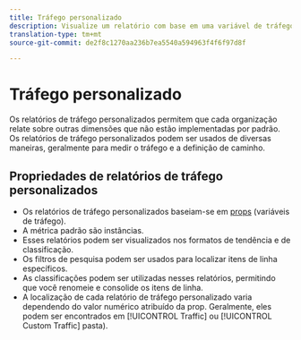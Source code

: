 ```yaml
---
title: Tráfego personalizado
description: Visualize um relatório com base em uma variável de tráfego personalizada.
translation-type: tm+mt
source-git-commit: de2f8c1270aa236b7ea5540a594963f4f6f97d8f

---
```



# Tráfego personalizado

Os relatórios de tráfego personalizados permitem que cada organização relate sobre outras dimensões que não estão implementadas por padrão. Os relatórios de tráfego personalizados podem ser usados de diversas maneiras, geralmente para medir o tráfego e a definição de caminho.

## Propriedades de relatórios de tráfego personalizados

* Os relatórios de tráfego personalizados baseiam-se em [props](/help/implement/vars/page-vars/prop.md) (variáveis de tráfego).
* A métrica padrão são instâncias.
* Esses relatórios podem ser visualizados nos formatos de tendência e de classificação.
* Os filtros de pesquisa podem ser usados para localizar itens de linha específicos.
* As classificações podem ser utilizadas nesses relatórios, permitindo que você renomeie e consolide os itens de linha.
* A localização de cada relatório de tráfego personalizado varia dependendo do valor numérico atribuído da prop. Geralmente, eles podem ser encontrados em [!UICONTROL Traffic] ou [!UICONTROL Custom Traffic] pasta).
